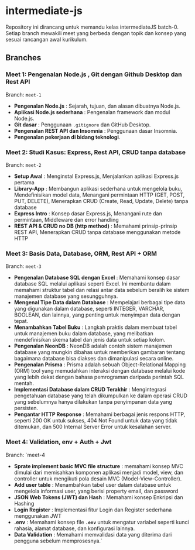# intermediate-js
Repository ini dirancang untuk memandu kelas intermediateJS batch-0. Setiap branch mewakili meet yang berbeda dengan topik dan konsep yang sesuai rancangan awal kurikulum.

## Branches

### Meet 1: Pengenalan Node.js , Git dengan Github Desktop dan Rest API
Branch: `meet-1`
- **Pengenalan Node.js** : Sejarah, tujuan, dan alasan dibuatnya Node.js.
- **Aplikasi Node.js sederhana** : Pengenalan framework dan modul Node.js.
- **Git dasar** : Penggunaan `.gitignore` dan GitHub Desktop.
- **Pengenalan REST API dan Insomnia** : Penggunaan dasar Insomnia.
- **Pengenalan pekerjaan di bidang teknologi**.

### Meet 2: Studi Kasus: Express, Rest API, CRUD tanpa database
Branch: `meet-2`
- **Setup Awal** : Menginstal Express.js, Menjalankan aplikasi Express.js pertama
- **Library-App** : Membangun aplikasi sederhana untuk mengelola buku, Mendefinisikan model data, Menangani permintaan HTTP (GET, POST, PUT, DELETE), Menerapkan CRUD (Create, Read, Update, Delete) tanpa database
- **Express Intro** : Konsep dasar Express.js, Menangani rute dan permintaan, Middleware dan error handling
- **REST API & CRUD no DB (http method)** : Memahami prinsip-prinsip REST API, Menerapkan CRUD tanpa database menggunakan metode HTTP

### Meet 3: Basis Data, Database, ORM, Rest API + ORM
Branch: `meet-3`
- **Pengenalan Database SQL dengan Excel** : Memahami konsep dasar database SQL melalui aplikasi seperti Excel. Ini membantu dalam memahami struktur tabel dan relasi antar data sebelum beralih ke sistem manajemen database yang sesungguhnya.
- **Mengenal Tipe Data dalam Database** : Mempelajari berbagai tipe data yang digunakan dalam database, seperti INTEGER, VARCHAR, BOOLEAN, dan lainnya, yang penting untuk menyimpan data dengan tepat.
- **Menambahkan Tabel Buku** : Langkah praktis dalam membuat tabel untuk manajemen buku dalam database, yang melibatkan mendefinisikan skema tabel dan jenis data untuk setiap kolom.
- **Pengenalan NeonDB** : NeonDB adalah contoh sistem manajemen database yang mungkin dibahas untuk memberikan gambaran tentang bagaimana database bisa diakses dan dimanipulasi secara online.
- **Pengenalan Prisma** : Prisma adalah sebuah Object-Relational Mapping (ORM) tool yang memudahkan interaksi dengan database melalui kode yang lebih dekat dengan bahasa pemrograman daripada perintah SQL mentah.
- **Implementasi Database dalam CRUD Terakhir** : Mengintegrasi pengetahuan database yang telah dikumpulkan ke dalam operasi CRUD yang sebelumnya hanya dilakukan tanpa penyimpanan data yang persisten.
- **Pengantar HTTP Response** : Memahami berbagai jenis respons HTTP, seperti 200 OK untuk sukses, 404 Not Found untuk data yang tidak ditemukan, dan 500 Internal Server Error untuk kesalahan server.

### Meet 4: Validation, env + Auth + Jwt
Branch: `meet-4
- **Sprate implement basic MVC file structure** : memahami konsep MVC dimulai dari memisahkan komponen aplikasi menjadi model, view, dan controller untuk mengikuti pola desain MVC (Model-View-Controller).
- **Add user table** : Menambahkan tabel user dalam database untuk mengelola informasi user, yang berisi property email, dan password
- **JSON Web Tokens (JWT) dan Hash** : Memahami konsep Enkripsi dan Hashing
- **Login Register** : Implementasi fitur Login dan Register sederhana menggunakan JWT
- **.env** : Memahami konsep file **`.env`** untuk mengatur variabel seperti kunci rahasia, alamat database, dan konfigurasi lainnya.
- **Data Validation** : Memahami memvalidasi data yang diterima dari pengguna sebelum memprosesnya.`


